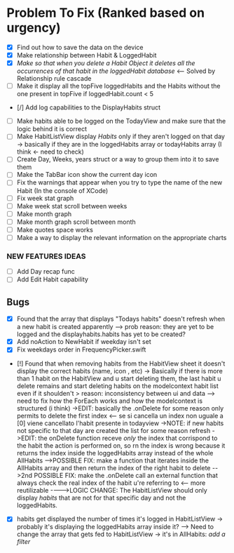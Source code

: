 # Problem To Fix (Ranked based on urgency)

- [x] Find out how to save the data on the device
- [x] Make relationship between Habit & LoggedHabit
- [x] _Make so that when you delete a Habit Object it deletes all the occurrences of that habit in the loggedHabit database_ <-- Solved by Relationship rule cascade
- [ ] Make it display all the topFive loggedHabits and the Habits without the one present in topFive if loggedHabit.count < 5
- [/] Add log capabilities to the DisplayHabits struct
- [ ] Make habits able to be logged on the TodayView and make sure that the logic behind it is correct
- [ ] Make HabitListView display _Habits_ only if they aren't logged on that day
      -> basically if they are in the loggedHabits array or todayHabits array (I think <- need to check)
- [ ] Create Day, Weeks, years struct or a way to group them into it to save them
- [ ] Make the TabBar icon show the current day icon
- [ ] Fix the warnings that appear when you try to type the name of the new Habit (In the console of XCode)
- [ ] Fix week stat graph
- [ ] Make week stat scroll between weeks
- [ ] Make month graph
- [ ] Make month graph scroll between month
- [ ] Make quotes space works
- [ ] Make a way to display the relevant information on the appropriate charts

### NEW FEATURES IDEAS

- [ ] Add Day recap func
- [ ] Add Edit Habit capability

## Bugs

- [x] Found that the array that displays "Todays habits" doesn't refresh when a new habit is created apparently
      --> prob reason: they are yet to be logged and the displayhabits.habits has yet to be created?
- [x] Add noAction to NewHabit if weekday isn't set
- [x] Fix weekdays order in FrequencyPicker.swift
- [!] Found that when removing habits from the HabitView sheet it doesn't display the correct habits (name, icon , etc)
  -> Basically if there is more than 1 habit on the HabitView and u start deleting them, the last habit u delete remains and start deleting
  habits on the modelcontext habit list even if it shoulden't > reason: inconsistency between ui and data --> need to fix how the ForEach works and
  how the modelcontext is structured (i think)
  ->EDIT: basically the .onDelete for some reason only permits to delete the first index <-- se si cancella un index non uguale a [0] viene cancellato l'habit presente in todayview
  ->NOTE: if new habits not specific to that day are created the list for some reason refresh
  ->EDIT: the onDelete function receve _only_ the index that corrispond to the habit the action is performed on, so rn the index is wrong because it returns the index
  inside the loggedHabits array instead of the whole AllHabits
  -->POSSIBLE FIX: make a function that iterates inside the AllHabits array and then return the index of the right habit to delete
  -->2nd POSSIBLE FIX: make the .onDelete call an external function that always check the real index of the habit u're referring to <-- more reutilizable
  ---->LOGIC CHANGE: The HabitListView should only display _habits_ that are not for that specific day and not the loggedHabits.

- [x] habits get displayed the number of times it's logged in HabitListView -> probably it's displaying the loggedHabits array inside it?
      --> Need to change the array that gets fed to HabitListView -> it's in AllHabits: _add a filter_
